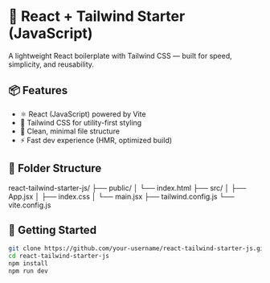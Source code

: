 # 🚀 React + Tailwind Starter (JavaScript)

A lightweight React boilerplate with Tailwind CSS — built for speed, simplicity, and reusability.

## 📦 Features

- ⚛️ React (JavaScript) powered by Vite
- 🎨 Tailwind CSS for utility-first styling
- 🧼 Clean, minimal file structure
- ⚡ Fast dev experience (HMR, optimized build)

## 📁 Folder Structure

react-tailwind-starter-js/
├── public/
│ └── index.html
├── src/
│ ├── App.jsx
│ ├── index.css
│ └── main.jsx
├── tailwind.config.js
└── vite.config.js

## 🚀 Getting Started

```bash
git clone https://github.com/your-username/react-tailwind-starter-js.git
cd react-tailwind-starter-js
npm install
npm run dev